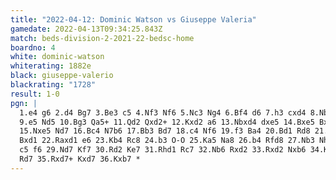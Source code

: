 ```yaml
---
title: "2022-04-12: Dominic Watson vs Giuseppe Valeria"
gamedate: 2022-04-13T09:34:25.843Z
match: beds-division-2-2021-22-bedsc-home
boardno: 4
white: dominic-watson
whiterating: 1882e
black: giuseppe-valerio
blackrating: "1728"
result: 1-0
pgn: |
  1.e4 g6 2.d4 Bg7 3.Be3 c5 4.Nf3 Nf6 5.Nc3 Ng4 6.Bf4 d6 7.h3 cxd4 8.Nb5 Nf6
  9.e5 Nd5 10.Bg3 Qa5+ 11.Qd2 Qxd2+ 12.Kxd2 a6 13.Nbxd4 dxe5 14.Bxe5 Bxe5 
  15.Nxe5 Nd7 16.Bc4 N7b6 17.Bb3 Bd7 18.c4 Nf6 19.f3 Ba4 20.Bd1 Rd8 21.Kc3 
  Bxd1 22.Raxd1 e6 23.Kb4 Rc8 24.b3 O-O 25.Ka5 Na8 26.b4 Rfd8 27.Nb3 Nh5 28.
  c5 f6 29.Nd7 Kf7 30.Rd2 Ke7 31.Rhd1 Rc7 32.Nb6 Rxd2 33.Rxd2 Nxb6 34.Kxb6 
  Rd7 35.Rxd7+ Kxd7 36.Kxb7 *
---
```

